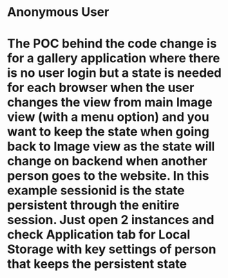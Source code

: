 
# Anonymous User
# The POC behind the code change is for a gallery application where there is no user login but a state is needed for each browser when the user changes the view from main Image view (with a menu option) and you want to keep the state when going back to Image view as the state will change on backend when another person goes to the website. In this example sessionid is the state persistent through the enitire session. Just open 2 instances and check Application tab for Local Storage with key settings of person that keeps the persistent state 
